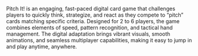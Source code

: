 Pitch It! is an engaging, fast-paced digital card game that challenges players to quickly think, strategize, and react as they compete to “pitch” cards matching specific criteria. Designed for 2 to 6 players, the game combines elements of speed, pattern recognition, and tactical hand management. The digital adaptation brings vibrant visuals, smooth animations, and seamless multiplayer capabilities, making it easy to jump in and play anytime, anywhere.
